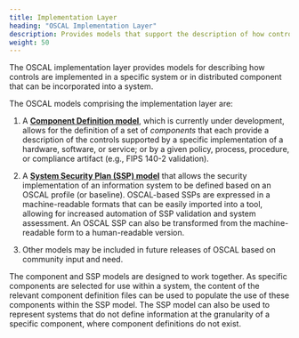 ```yaml
---
title: Implementation Layer
heading: "OSCAL Implementation Layer"
description: Provides models that support the description of how controls are [implemented](/documentation/schema/implementation-layer/ssp/) in a given information system or a [distributed component](/documentation/schema/implementation-layer/component/) that can be incorporated into an information system.
weight: 50
---
```


The OSCAL implementation layer provides models for describing how controls are implemented in a specific system or in distributed component that can be incorporated into a system.

The OSCAL models comprising the implementation layer are:

1. A **[Component Definition model](component/)**, which is currently under development, allows for the definition of a set of *components* that each provide a description of the controls supported by a specific implementation of a hardware, software, or service; or by a given policy, process, procedure, or compliance artifact (e.g., FIPS 140-2 validation).

1. A **[System Security Plan (SSP) model](ssp/)** that allows the security implementation of an information system to be defined based on an OSCAL profile (or baseline). OSCAL-based SSPs are expressed in a machine-readable formats that can be easily imported into a tool, allowing for increased automation of SSP validation and system assessment. An OSCAL SSP can also be transformed from the machine-readable form to a human-readable version.

1. Other models may be included in future releases of OSCAL based on community input and need.

The component and SSP models are designed to work together. As specific components are selected for use within a system, the content of the relevant component definition files can be used to populate the use of these components within the SSP model. The SSP model can also be used to represent systems that do not define information at the granularity of a specific component, where component definitions do not exist.
